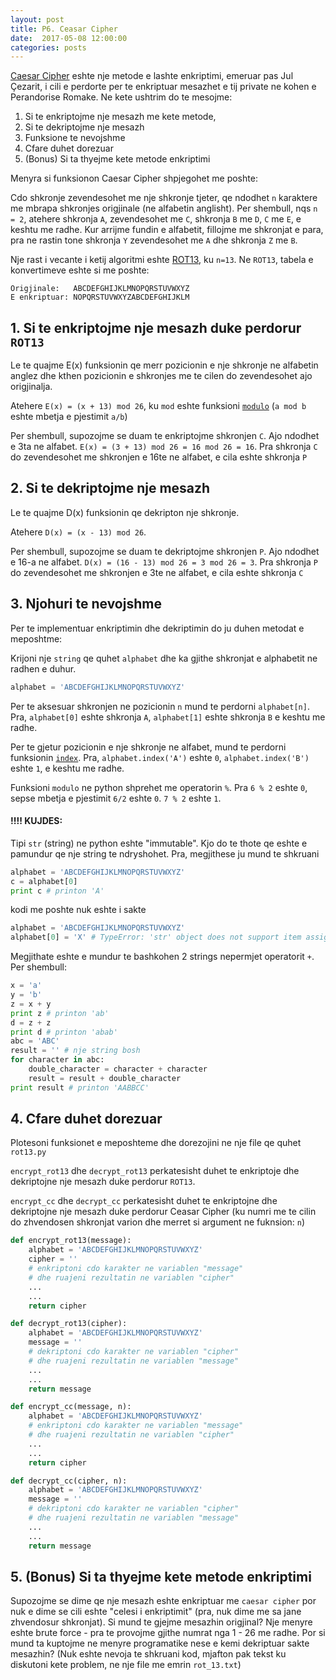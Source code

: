 ```yaml
---
layout: post
title: P6. Ceasar Cipher
date:  2017-05-08 12:00:00
categories: posts
---
```


[Caesar Cipher](https://en.wikipedia.org/wiki/Caesar_cipher) eshte nje metode e
lashte enkriptimi, emeruar pas Jul Çezarit, i cili e perdorte per te enkriptuar mesazhet e tij private ne kohen e Perandorise Romake. Ne kete ushtrim do te mesojme:
  1. Si te enkriptojme nje mesazh me kete metode,
  2. Si te dekriptojme nje mesazh
  3. Funksione te nevojshme
  4. Cfare duhet dorezuar
  5. (Bonus) Si ta thyejme kete metode enkriptimi

Menyra si funksionon Caesar Cipher shpjegohet me poshte:

Cdo shkronje zevendesohet me nje shkronje tjeter, qe ndodhet `n` karaktere me
mbrapa shkronjes origjinale (ne alfabetin anglisht). Per shembull, nqs `n = 2`,
atehere shkronja `A`, zevendesohet me `C`, shkronja `B` me `D`, `C` me `E`, e
keshtu me radhe. Kur arrijme fundin e alfabetit, fillojme me shkronjat e para,
pra ne rastin tone shkronja `Y` zevendesohet me `A` dhe shkronja `Z` me `B`.

Nje rast i vecante i ketij algoritmi eshte [ROT13](https://en.wikipedia.org/wiki/ROT13),
ku `n=13`. Ne `ROT13`, tabela e konvertimeve eshte si me poshte:

```
Origjinale:   ABCDEFGHIJKLMNOPQRSTUVWXYZ
E enkriptuar: NOPQRSTUVWXYZABCDEFGHIJKLM
```

## 1. Si te enkriptojme nje mesazh duke perdorur `ROT13`

Le te quajme E(x) funksionin qe merr pozicionin e nje shkronje ne alfabetin
anglez dhe kthen pozicionin e shkronjes me te cilen do zevendesohet ajo origjinalja.

Atehere `E(x) = (x + 13) mod 26`, ku `mod` eshte funksioni [`modulo`](https://en.wikipedia.org/wiki/Modulo_operation)
(`a mod b` eshte mbetja e pjestimit `a/b`)

Per shembull, supozojme se duam te enkriptojme shkronjen `C`. Ajo ndodhet e 3ta
ne alfabet. `E(x) = (3 + 13) mod 26 = 16 mod 26 = 16`. Pra shkronja `C` do
zevendesohet me shkronjen e 16te ne alfabet, e cila eshte shkronja `P`

## 2. Si te dekriptojme nje mesazh

Le te quajme D(x) funksionin qe dekripton nje shkronje.

Atehere `D(x) = (x - 13) mod 26`.

Per shembull, supozojme se duam te dekriptojme shkronjen `P`. Ajo ndodhet e 16-a
ne alfabet. `D(x) = (16 - 13) mod 26 = 3 mod 26 = 3`. Pra shkronja `P` do
zevendesohet me shkronjen e 3te ne alfabet, e cila eshte shkronja `C`

## 3. Njohuri te nevojshme

Per te implementuar enkriptimin dhe dekriptimin do ju duhen metodat e meposhtme:

Krijoni nje `string` qe quhet `alphabet` dhe ka gjithe shkronjat e alphabetit
ne radhen e duhur.

```python
alphabet = 'ABCDEFGHIJKLMNOPQRSTUVWXYZ'
```

Per te aksesuar shkronjen ne pozicionin `n` mund te perdorni
`alphabet[n]`. Pra, `alphabet[0]` eshte shkronja `A`, `alphabet[1]` eshte
shkronja `B` e keshtu me radhe.

Per te gjetur pozicionin e nje shkronje ne alfabet, mund te perdorni funksionin
[`index`](https://www.tutorialspoint.com/python/string_index.htm). Pra,
`alphabet.index('A')` eshte `0`, `alphabet.index('B')` eshte `1`,
e keshtu me radhe.

Funksioni `modulo` ne python shprehet me operatorin `%`. Pra `6 % 2` eshte
`0`, sepse mbetja e pjestimit `6/2` eshte `0`. `7 % 2` eshte `1`.

#### !!!! KUJDES:
Tipi `str` (string) ne python eshte "immutable". Kjo do te thote qe eshte e pamundur qe nje string te ndryshohet. Pra, megjithese ju mund te shkruani
```python
alphabet = 'ABCDEFGHIJKLMNOPQRSTUVWXYZ'
c = alphabet[0]
print c # printon 'A'
```
kodi me poshte nuk eshte i sakte

```python
alphabet = 'ABCDEFGHIJKLMNOPQRSTUVWXYZ'
alphabet[0] = 'X' # TypeError: 'str' object does not support item assignment
```

Megjithate eshte e mundur te bashkohen 2 strings nepermjet operatorit `+`. Per shembull:

```python
x = 'a'
y = 'b'
z = x + y
print z # printon 'ab'
d = z + z
print d # printon 'abab'
abc = 'ABC'
result = '' # nje string bosh
for character in abc:
    double_character = character + character
    result = result + double_character
print result # printon 'AABBCC'
```

## 4. Cfare duhet dorezuar
Plotesoni funksionet e meposhteme dhe dorezojini ne nje file qe quhet `rot13.py`

`encrypt_rot13` dhe `decrypt_rot13` perkatesisht duhet te enkriptoje dhe dekriptojne nje
mesazh duke perdorur `ROT13`.

`encrypt_cc` dhe `decrypt_cc` perkatesisht duhet te enkriptojne dhe dekriptojne
nje mesazh duke perdorur Ceasar Cipher (ku numri me te cilin do zhvendosen shkronjat
varion dhe merret si argument ne fuknsion: `n`)

```python
def encrypt_rot13(message):
    alphabet = 'ABCDEFGHIJKLMNOPQRSTUVWXYZ'
    cipher = ''
    # enkriptoni cdo karakter ne variablen "message"
    # dhe ruajeni rezultatin ne variablen "cipher"
    ...
    ...
    return cipher

def decrypt_rot13(cipher):
    alphabet = 'ABCDEFGHIJKLMNOPQRSTUVWXYZ'
    message = ''
    # dekriptoni cdo karakter ne variablen "cipher"
    # dhe ruajeni rezultatin ne variablen "message"
    ...
    ...
    return message

def encrypt_cc(message, n):
    alphabet = 'ABCDEFGHIJKLMNOPQRSTUVWXYZ'
    # enkriptoni cdo karakter ne variablen "message"
    # dhe ruajeni rezultatin ne variablen "cipher"
    ...
    ...
    return cipher

def decrypt_cc(cipher, n):
    alphabet = 'ABCDEFGHIJKLMNOPQRSTUVWXYZ'
    message = ''
    # dekriptoni cdo karakter ne variablen "cipher"
    # dhe ruajeni rezultatin ne variablen "message"
    ...
    ...
    return message
```

## 5. (Bonus) Si ta thyejme kete metode enkriptimi

Supozojme se dime qe nje mesazh eshte enkriptuar me `caesar cipher` por nuk e dime se cili eshte "celesi i enkriptimit" (pra, nuk dime me sa jane zhvendosur shkronjat). Si mund te gjejme mesazhin origjinal? Nje menyre eshte brute force - pra te provojme gjithe numrat nga 1 - 26 me radhe. Por si mund ta kuptojme ne menyre programatike nese e kemi dekriptuar sakte mesazhin? (Nuk eshte nevoja te shkruani kod, mjafton pak tekst ku diskutoni kete problem, ne nje file me emrin `rot_13.txt`)
